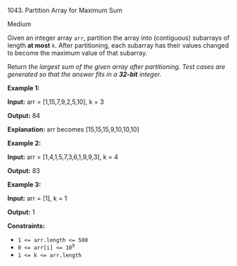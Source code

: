 1043\. Partition Array for Maximum Sum

Medium

Given an integer array `arr`, partition the array into (contiguous) subarrays of length **at most** `k`. After partitioning, each subarray has their values changed to become the maximum value of that subarray.

Return _the largest sum of the given array after partitioning. Test cases are generated so that the answer fits in a **32-bit** integer._

**Example 1:**

**Input:** arr = [1,15,7,9,2,5,10], k = 3

**Output:** 84

**Explanation:** arr becomes [15,15,15,9,10,10,10]

**Example 2:**

**Input:** arr = [1,4,1,5,7,3,6,1,9,9,3], k = 4

**Output:** 83

**Example 3:**

**Input:** arr = [1], k = 1

**Output:** 1

**Constraints:**

*   `1 <= arr.length <= 500`
*   <code>0 <= arr[i] <= 10<sup>9</sup></code>
*   `1 <= k <= arr.length`